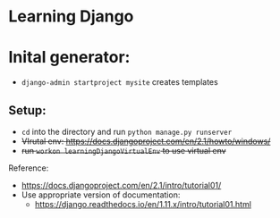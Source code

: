 
# Learning Django

# Inital generator:
- `django-admin startproject mysite` creates templates

## Setup:
- `cd` into the directory and run `python manage.py runserver`
- ~~VIrutal env: https://docs.djangoproject.com/en/2.1/howto/windows/~~
- ~~run `workon learningDjangoVirtualEnv` to use virtual env~~


Reference:
- https://docs.djangoproject.com/en/2.1/intro/tutorial01/
- Use appropriate version of documentation:
  - https://django.readthedocs.io/en/1.11.x/intro/tutorial01.html

